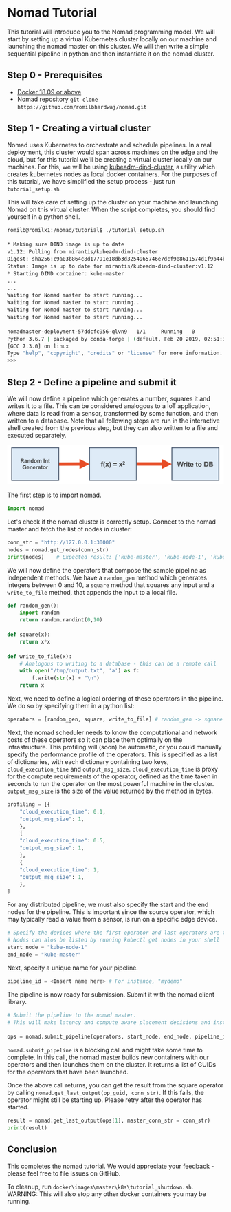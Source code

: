# Nomad Tutorial
This tutorial will introduce you to the Nomad programming model. We will start by setting up a virtual Kubernetes cluster locally on our machine and launching the nomad master on this cluster. We will then write a simple sequential pipeline in python and then instantiate it on the nomad cluster.

## Step 0 - Prerequisites
* [Docker 18.09 or above](https://docs.docker.com/install/)
* Nomad repository `git clone https://github.com/romilbhardwaj/nomad.git`

<!---## Step 1 - Launch the Tutorial Container
We will be running this tutorial inside a docker container which has nomad dependencies pre-installed. To launch the container, run:
```bash
chmod +x run_tutorial.sh
./run_tutorial.sh
```
This should pull the latest tutorial image and launch the container.


## Step 1 - Setting up the Virtual Cluster
Nomad uses Kubernetes to orchestrate and schedule pipelines. In deployment this cluster would span across machines on the edge and the cloud, but for this tutorial we'll be creating a virtual cluster locally on our machines. For this, we will be using [kubeadm-dind-cluster](https://github.com/kubernetes-sigs/kubeadm-dind-cluster), a utility which creates kubernetes nodes as local docker containers. To use this, simply run:
```bash
cd docker/images/master/k8s

# Run the script
chmod +x dind-cluster-v1.12.sh
./dind-cluster-v1.12.sh up
```

This will take some time to execute. After this is done, you should add kubectl to your PATH. This will allow you to interface with the cluster.

```bash
# Add kubectl binaries to PATH
export PATH="$HOME/.kubeadm-dind-cluster:$PATH"
echo "export PATH=\"$HOME/.kubeadm-dind-cluster:$PATH\"" >> ~/.bashrc
```

It is also recommended to enable kubectl autocompletion by following [this guide](https://kubernetes.io/docs/tasks/tools/install-kubectl/#enabling-shell-autocompletion).

 After kubectl is setup, you should be able to run `kubectl get nodes` to verify that you are running a kubenetes cluster with 3 nodes in it:
```bash
romilb@romilx1:/$ kubectl get nodes
NAME          STATUS   ROLES    AGE     VERSION
kube-master   Ready    master   3m37s   v1.12.1
kube-node-1   Ready    <none>   2m41s   v1.12.1
kube-node-2   Ready    <none>   2m41s   v1.12.1
```

Note: To clean up after the tutorial, you can run `./dind-cluster-v1.12.sh clean`

## Step 2 - Initializing Nomad Master
Nomad master is the pipeline submission service that handles scheduling and orchestration. To launch it, first run `init.sh`
```bash
chmod +x init.sh startup.sh

# init.sh initializes the nomad master namespace in Kubernetes. This needs to be run everytime a new kuberenetes cluster is used.
./init.sh

# startup.sh launches the nomad master deployment on the cluster
./startup.sh
```

The nomad master deployment should now be starting up. To check it's status, run `kubectl get all`. Make sure the pod status is Running before proceeding to the next step:
```bash
romilb@romilx1:/$ kubectl get all
NAME                                         READY   STATUS              RESTARTS   AGE
pod/nomadmaster-deployment-988dbdb4f-vkqjq   1/1     Running   0          55s

NAME                          TYPE       CLUSTER-IP       EXTERNAL-IP   PORT(S)                           AGE
service/nomadmaster-service   NodePort   10.102.255.167   <none>        31000:31000/TCP,30000:30000/TCP   55s

NAME                                     DESIRED   CURRENT   UP-TO-DATE   AVAILABLE   AGE
deployment.apps/nomadmaster-deployment   1         1         1            0           55s

NAME                                               DESIRED   CURRENT   READY   AGE
replicaset.apps/nomadmaster-deployment-988dbdb4f   1         1         0       55s
```

To check the detailed status of the pod, you can run `kubectl describe pod <pod name>`.

## Step 3 - Get shell access to a terminal in the virtual cluster

For the purposes of this tutorial, we will use the python interpreter in the nomad master container. To gain shell access to the nomad master, run:
```bash
kubectl exec -it $(kubectl get pod -l "app=nomadmaster" -o jsonpath='{.items[0].metadata.name}') -- bash
```
-->

## Step 1 - Creating a virtual cluster
Nomad uses Kubernetes to orchestrate and schedule pipelines. In a real deployment, this cluster would span across machines on the edge and the cloud, but for this tutorial we'll be creating a virtual cluster locally on our machines. For this, we will be using [kubeadm-dind-cluster](https://github.com/kubernetes-sigs/kubeadm-dind-cluster), a utility which creates kubernetes nodes as local docker containers. For the purposes of this tutorial, we have simplified the setup process - just run `tutorial_setup.sh`

This will take care of setting up the cluster on your machine and launching Nomad on this virtual cluster. When the script completes, you should find yourself in a python shell.

```bash
romilb@romilx1:/nomad/tutorial$ ./tutorial_setup.sh

* Making sure DIND image is up to date
v1.12: Pulling from mirantis/kubeadm-dind-cluster
Digest: sha256:c9a03b864c8d17791e18db3d3254965746e7dcf9e8611574d1f9b44b59e9ee0c
Status: Image is up to date for mirantis/kubeadm-dind-cluster:v1.12
* Starting DIND container: kube-master
...
...
Waiting for Nomad master to start running...
Waiting for Nomad master to start running..
Waiting for Nomad master to start running...
Waiting for Nomad master to start running...

nomadmaster-deployment-57ddcfc956-qlvn9   1/1     Running   0          77s
Python 3.6.7 | packaged by conda-forge | (default, Feb 20 2019, 02:51:38)
[GCC 7.3.0] on linux
Type "help", "copyright", "credits" or "license" for more information.
>>>
```

## Step 2 - Define a pipeline and submit it
We will now define a pipeline which generates a number, squares it and writes it to a file. This can be considered analogous to a IoT application, where data is read from a sensor, transformed by some function, and then written to a database. Note that all following steps are run in the interactive shell created from the previous step, but they can also written to a file and executed separately. 

![Tutorial Pipeline](static/tut_pipeline.png?raw=true "Tutorial Pipeline")

The first step is to import nomad.
```python
import nomad
```

Let's check if the nomad cluster is correctly setup. Connect to the nomad master and fetch the list of nodes in cluster:
```python
conn_str = "http://127.0.0.1:30000"
nodes = nomad.get_nodes(conn_str)
print(nodes)    # Expected result: ['kube-master', 'kube-node-1', 'kube-node-2']
```

We will now define the operators that compose the sample pipeline as independent methods. We have a `random_gen` method which generates integers between 0 and 10, a `square` method that squares any input and a `write_to_file` method, that appends the input to a local file.
```python
def random_gen():
    import random
    return random.randint(0,10)

def square(x):
    return x*x

def write_to_file(x):
    # Analogous to writing to a database - this can be a remote call
    with open("/tmp/output.txt", 'a') as f:
        f.write(str(x) + "\n")
    return x
```

Next, we need to define a logical ordering of these operators in the pipeline. We do so by specifying them in a python list:
```python
operators = [random_gen, square, write_to_file] # random_gen -> square -> write_to_file
```

Next, the nomad scheduler needs to know the computational and network costs of these operators so it can place them optimally on the infrastructure. This profiling will (soon) be automatic, or you could manually specify the performance profile of the operators.  This is specified as a list of dictionaries, with each dictionary containing two keys, `cloud_execution_time` and `output_msg_size`. `cloud_execution_time` is proxy for the compute requirements of the operator, defined as the time taken in seconds to run the operator on the most powerful machine in the cluster. `output_msg_size` is the size of the value returned by the method in bytes.

```python
profiling = [{
    "cloud_execution_time": 0.1,
    "output_msg_size": 1,
    },
    {
    "cloud_execution_time": 0.5,
    "output_msg_size": 1,
    },
    {
    "cloud_execution_time": 1,
    "output_msg_size": 1,
    },
]
```

For any distributed pipeline, we must also specify the start and the end nodes for the pipeline. This is important since the source operator, which may typically read a value from a sensor, is run on a specific edge device. 

```python
# Specify the devices where the first operator and last operators are to be placed.
# Nodes can alos be listed by running kubectl get nodes in your shell
start_node = "kube-node-1"
end_node = "kube-master"
```

Next, specify a unique name for your pipeline.
```python
pipeline_id = <Insert name here> # For instance, "mydemo"
``` 

The pipeline is now ready for submission. Submit it with the nomad client library.
```python
# Submit the pipeline to the nomad master.
# This will make latency and compute aware placement decisions and instantiate the pipeline.

ops = nomad.submit_pipeline(operators, start_node, end_node, pipeline_id, master_conn_str = conn_str, profile=profiling)
```

`nomad.submit_pipeline` is a blocking call and might take some time to complete. In this call, the nomad master builds new containers with our operators and then launches them on the cluster. It returns a list of GUIDs for the operators that have been launched. 

Once the above call returns, you can get the result from the square operator by calling `nomad.get_last_output(op_guid, conn_str)`. If this fails, the operator might still be starting up. Please retry after the operator has started. 
```python
result = nomad.get_last_output(ops[1], master_conn_str = conn_str)
print(result)
```

<!--
```bash
kubectl get pods
kubectl exec -it <name of the final pod> /bin/bash
tail -f /tmp/output.txt
```
-->

## Conclusion
This completes the nomad tutorial. We would appreciate your feedback - please feel free to file issues on GitHub.

To cleanup, run `docker\images\master\k8s\tutorial_shutdown.sh`. WARNING: This will also stop any other docker containers you may be running. 